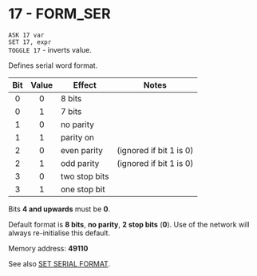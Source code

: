 # 17 - FORM_SER

`ASK 17 var`  
`SET 17, expr`  
`TOGGLE 17` - inverts value.

Defines serial word format.

|Bit|Value|Effect|Notes|
|:-:|:---:|------|-----|
|0|0|8 bits||
|0|1|7 bits||
|1|0|no parity||
|1|1|parity on||
|2|0|even parity|(ignored if bit 1 is 0)|
|2|1|odd parity|(ignored if bit 1 is 0)|
|3|0|two stop bits||
|3|1|one stop bit||

Bits **4 and upwards** must be **0**.

Default format is **8 bits**, **no parity**, **2 stop bits** (**0**). Use of the network will always re-initialise this default.

Memory address: **49110**

See also [SET SERIAL FORMAT](../../is-basic/man_mo-ser-fmt.md).